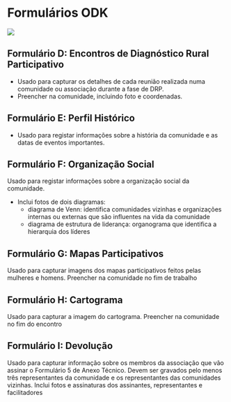 # Formulários ODK

![](../.gitbook/assets/delim_com.png)

## Formulário D: Encontros de Diagnóstico Rural Participativo

* Usado para capturar os detalhes de cada reunião realizada numa comunidade ou associação durante a fase de DRP. 
* Preencher na comunidade, incluindo foto e coordenadas. 

## Formulário E: Perfil Histórico

* Usado para registar informações sobre a história da comunidade e as datas de eventos importantes. 

## Formulário F: Organização Social

Usado para registar informações sobre a organização social da comunidade.

* Inclui fotos de dois diagramas:
  * diagrama de Venn: identifica comunidades vizinhas e organizações internas ou externas que são influentes na vida da comunidade
  * diagrama de estrutura de liderança: organograma que identifica a hierarquia dos líderes 

## Formulário G: Mapas Participativos

Usado para capturar imagens dos mapas participativos feitos pelas mulheres e homens. Preencher na comunidade no fim de trabalho

## Formulário H: Cartograma

Usado para capturar a imagem do cartograma. Preencher na comunidade no fim do encontro

## Formulário I: Devolução

Usado para capturar informação sobre os membros da associação que vão assinar o Formulário 5 de Anexo Técnico. Devem ser gravados pelo menos três representantes da comunidade e os representantes das comunidades vizinhas. Inclui fotos e assinaturas dos assinantes, representantes e facilitadores

